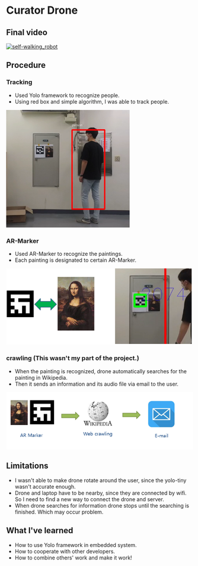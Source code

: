 # Curator Drone

## Final video
[![self-walking_robot](http://img.youtube.com/vi/J8ql7rU-jMM/0.jpg)](https://www.youtube.com/watch?v=J8ql7rU-jMM)

## Procedure

### Tracking

* Used Yolo framework to recognize people.
* Using red box and simple algorithm, I was able to track people.

  
![ex_screenshot1](./img/1.png)

### AR-Marker

* Used AR-Marker to recognize the paintings.
* Each painting is designated to certain AR-Marker.

![ex_screenshot2](./img/2.png)


### crawling (This wasn't my part of the project.)

* When the painting is recognized, drone automatically searches for the painting in Wikipedia.
* Then it sends an information and its audio file via email to the user.

![ex_screenshot3](./img/3.png)


## Limitations
* I wasn't able to make drone rotate around the user, since the yolo-tiny wasn't accurate enough.
* Drone and laptop have to be nearby, since they are connected by wifi. So I need to find a new way to connect the drone and server.
* When drone searches for information drone stops until the searching is finished. Which may occur problem.


## What I've learned
* How to use Yolo framework in embedded system.
* How to cooperate with other developers.
* How to combine others' work and make it work!





